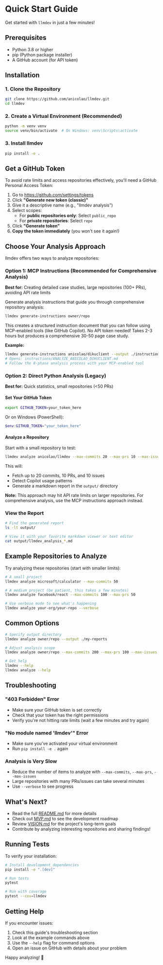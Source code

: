 # Quick Start Guide

Get started with `llmdev` in just a few minutes!

## Prerequisites

- Python 3.8 or higher
- pip (Python package installer)
- A GitHub account (for API token)

## Installation

### 1. Clone the Repository

```bash
git clone https://github.com/anicolao/llmdev.git
cd llmdev
```

### 2. Create a Virtual Environment (Recommended)

```bash
python -m venv venv
source venv/bin/activate  # On Windows: venv\Scripts\activate
```

### 3. Install llmdev

```bash
pip install -e .
```

## Get a GitHub Token

To avoid rate limits and access repositories effectively, you'll need a GitHub Personal Access Token:

1. Go to https://github.com/settings/tokens
2. Click **"Generate new token (classic)"**
3. Give it a descriptive name (e.g., "llmdev analysis")
4. Select scopes:
   - For **public repositories only**: Select `public_repo`
   - For **private repositories**: Select `repo`
5. Click **"Generate token"**
6. **Copy the token immediately** (you won't see it again!)

## Choose Your Analysis Approach

llmdev offers two ways to analyze repositories:

### Option 1: MCP Instructions (Recommended for Comprehensive Analysis)

**Best for:** Creating detailed case studies, large repositories (100+ PRs), avoiding API rate limits

Generate analysis instructions that guide you through comprehensive repository analysis:

```bash
llmdev generate-instructions owner/repo
```

This creates a structured instruction document that you can follow using MCP-enabled tools (like GitHub Copilot). No API token needed! Takes 2-3 hours but produces a comprehensive 30-50 page case study.

**Example:**
```bash
llmdev generate-instructions anicolao/dikuclient --output ./instructions
# Opens: instructions/ANALYZE_ANICOLAO_DIKUCLIENT.md
# Follow the 8-phase analysis process with your MCP-enabled tool
```

### Option 2: Direct Python Analysis (Legacy)

**Best for:** Quick statistics, small repositories (<50 PRs)

#### Set Your GitHub Token

```bash
export GITHUB_TOKEN=your_token_here
```

Or on Windows (PowerShell):
```powershell
$env:GITHUB_TOKEN="your_token_here"
```

#### Analyze a Repository

Start with a small repository to test:

```bash
llmdev analyze anicolao/llmdev --max-commits 20 --max-prs 10 --max-issues 10
```

This will:
- Fetch up to 20 commits, 10 PRs, and 10 issues
- Detect Copilot usage patterns
- Generate a markdown report in the `output/` directory

**Note:** This approach may hit API rate limits on larger repositories. For comprehensive analysis, use the MCP instructions approach instead.

### View the Report

```bash
# Find the generated report
ls -lt output/

# View it with your favorite markdown viewer or text editor
cat output/llmdev_analysis_*.md
```

## Example Repositories to Analyze

Try analyzing these repositories (start with smaller limits):

```bash
# A small project
llmdev analyze microsoft/calculator --max-commits 50

# A medium project (be patient, this takes a few minutes)
llmdev analyze facebook/react --max-commits 100 --max-prs 50

# Use verbose mode to see what's happening
llmdev analyze your-org/your-repo --verbose
```

## Common Options

```bash
# Specify output directory
llmdev analyze owner/repo --output ./my-reports

# Adjust analysis scope
llmdev analyze owner/repo --max-commits 200 --max-prs 100 --max-issues 50

# Get help
llmdev --help
llmdev analyze --help
```

## Troubleshooting

### "403 Forbidden" Error
- Make sure your GitHub token is set correctly
- Check that your token has the right permissions
- Verify you're not hitting rate limits (wait a few minutes and try again)

### "No module named 'llmdev'" Error
- Make sure you've activated your virtual environment
- Run `pip install -e .` again

### Analysis is Very Slow
- Reduce the number of items to analyze with `--max-commits`, `--max-prs`, `--max-issues`
- Large repositories with many PRs/issues can take several minutes
- Use `--verbose` to see progress

## What's Next?

- Read the full [README.md](README.md) for more details
- Check out [MVP.md](MVP.md) to see the development roadmap
- Review [VISION.md](VISION.md) for the project's long-term goals
- Contribute by analyzing interesting repositories and sharing findings!

## Running Tests

To verify your installation:

```bash
# Install development dependencies
pip install -e ".[dev]"

# Run tests
pytest

# Run with coverage
pytest --cov=llmdev
```

## Getting Help

If you encounter issues:
1. Check this guide's troubleshooting section
2. Look at the example commands above
3. Use the `--help` flag for command options
4. Open an issue on GitHub with details about your problem

Happy analyzing! 🚀
